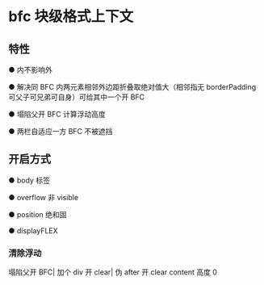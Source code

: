 # bfc 块级格式上下文

## 特性

● 内不影响外

● 解决同 BFC 内两元素相邻外边距折叠取绝对值大（相邻指无 borderPadding 可父子可兄弟可自身）可给其中一个开 BFC

● 塌陷父开 BFC 计算浮动高度

● 两栏自适应一方 BFC 不被遮挡

## 开启方式

● body 标签

● overflow 非 visible

● position 绝和固

● displayFLEX

### 清除浮动

塌陷父开 BFC| 加个 div 开 clear| 伪 after 开 clear content 高度 0
